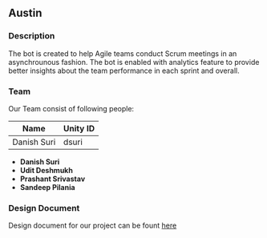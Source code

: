 ## Austin

### Description
The bot is created to help Agile teams conduct Scrum meetings in an asynchrounous fashion. The bot is enabled with analytics feature to provide better insights about the team performance in each sprint and overall.


### Team
Our Team consist of following people:

|Name|Unity ID|
|----|--------|
|Danish Suri|dsuri|


* **Danish Suri**
* **Udit Deshmukh**
* **Prashant Srivastav**
* **Sandeep Pilania**


### Design Document

Design document for our project can be fount [here](https://github.ncsu.edu/dsuri/Austin/blob/master/DESIGN.md)